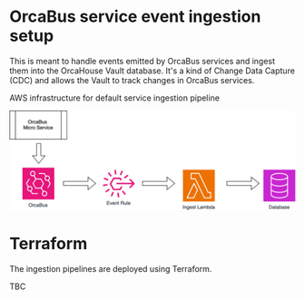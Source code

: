 # OrcaBus service event ingestion setup

This is meant to handle events emitted by OrcaBus services and ingest them into the OrcaHouse Vault database.
It's a kind of Change Data Capture (CDC) and allows the Vault to track changes in OrcaBus services.


AWS infrastructure for default service ingestion pipeline

![Ingestion Pipeline](event-ingestion.drawio.svg)



# Terraform

The ingestion pipelines are deployed using Terraform.

TBC